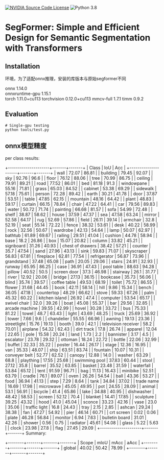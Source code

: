 [![NVIDIA Source Code License](https://img.shields.io/badge/license-NSCL-blue.svg)](https://github.com/NVlabs/SegFormer/blob/master/LICENSE)
![Python 3.8](https://img.shields.io/badge/python-3.8-green.svg)

# SegFormer: Simple and Efficient Design for Semantic Segmentation with Transformers


## Installation

环境，为了适配onnx推理，安装的库版本与原始segformer不同

onnx                      1.14.0  
onnxruntime-gpu           1.15.1  
torch                     1.11.0+cu113
torchvision               0.12.0+cu113
mmcv-full                 1.7.1
timm                      0.9.2


## Evaluation

```
# Single-gpu testing
python tools/test.py

```
## onnx模型精度
per class results:

+---------------------+-------+-------+ 
| Class               | IoU   | Acc   | 
+---------------------+-------+-------+ 
| wall                | 72.07 | 86.81 | 
| building            | 79.45 | 92.07 | 
| sky                 | 92.76 | 96.6  | 
| floor               | 76.12 | 88.06 | 
| tree                | 70.99 | 86.75 | 
| ceiling             | 79.91 | 89.21 | 
| road                | 77.52 | 86.01 | 
| bed                 | 81.18 | 91.3  | 
| windowpane          | 55.16 | 71.81 | 
| grass               | 65.03 | 84.52 | 
| cabinet             | 53.38 | 69.29 | 
| sidewalk            | 57.18 | 75.61 | 
| person              | 72.28 | 89.42 | 
| earth               | 30.21 | 41.78 | 
| door                | 37.87 | 53.51 | 
| table               | 47.85 | 62.15 | 
| mountain            | 48.16 | 64.42 | 
| plant               | 48.83 | 59.17 | 
| curtain             | 66.15 | 78.84 | 
| chair               | 47.22 | 64.41 | 
| car                 | 79.56 | 89.83 | 
| water               | 50.72 | 71.74 | 
| painting            | 66.68 | 81.57 | 
| sofa                | 54.99 | 72.48 | 
| shelf               | 38.87 | 58.62 | 
| house               | 37.59 | 47.37 | 
| sea                 | 47.58 | 63.24 | 
| mirror              | 52.58 | 64.17 | 
| rug                 | 52.69 | 57.86 | 
| field               | 26.11 | 39.14 | 
| armchair            | 32.8  | 52.19 | 
| seat                | 55.14 | 72.22 | 
| fence               | 38.32 | 53.61 | 
| desk                | 40.22 | 58.99 | 
| rock                | 32.56 | 50.67 | 
| wardrobe            | 42.13 | 54.64 | 
| lamp                | 50.07 | 62.97 | 
| bathtub             | 61.89 | 69.67 | 
| railing             | 29.51 | 41.04 | 
| cushion             | 44.78 | 58.94 | 
| base                | 18.2  | 26.86 | 
| box                 | 15.07 | 20.82 | 
| column              | 33.82 | 45.21 | 
| signboard           | 31.26 | 40.93 | 
| chest of drawers    | 38.42 | 57.21 | 
| counter             | 35.7  | 47.54 | 
| sand                | 27.96 | 43.13 | 
| sink                | 59.83 | 71.07 | 
| skyscraper          | 56.83 | 67.81 | 
| fireplace           | 62.81 | 77.54 | 
| refrigerator        | 56.87 | 73.96 | 
| grandstand          | 37.48 | 65.08 | 
| path                | 20.05 | 29.06 | 
| stairs              | 24.91 | 32.93 | 
| runway              | 65.95 | 86.25 | 
| case                | 36.91 | 47.43 | 
| pool table          | 88.63 | 94.28 | 
| pillow              | 40.52 | 50.5  | 
| screen door         | 37.3  | 46.98 | 
| stairway            | 26.1  | 31.77 | 
| river               | 12.92 | 20.06 | 
| bridge              | 27.13 | 36.15 | 
| bookcase            | 35.73 | 56.06 | 
| blind               | 35.74 | 39.57 | 
| coffee table        | 49.53 | 68.19 | 
| toilet              | 75.72 | 86.55 | 
| flower              | 31.68 | 44.45 | 
| book                | 42.11 | 58.14 | 
| hill                | 9.86  | 15.34 | 
| bench               | 36.05 | 47.18 | 
| countertop          | 48.29 | 66.62 | 
| stove               | 59.33 | 67.26 | 
| palm                | 45.32 | 60.22 | 
| kitchen island      | 26.92 | 47.4  | 
| computer            | 53.54 | 65.17 | 
| swivel chair        | 32.0  | 39.26 | 
| boat                | 45.08 | 55.37 | 
| bar                 | 29.56 | 32.85 | 
| arcade machine      | 39.55 | 42.99 | 
| hovel               | 30.28 | 33.72 | 
| bus                 | 75.33 | 81.22 | 
| towel               | 48.7  | 63.43 | 
| light               | 43.69 | 48.25 | 
| truck               | 25.69 | 36.92 | 
| tower               | 7.66  | 9.6   | 
| chandelier          | 55.55 | 66.96 | 
| awning              | 19.13 | 23.36 | 
| streetlight         | 15.76 | 19.13 | 
| booth               | 39.0  | 42.1  | 
| television receiver | 58.2  | 70.01 | 
| airplane            | 54.32 | 62.43 | 
| dirt track          | 17.8  | 26.74 | 
| apparel             | 12.04 | 22.65 | 
| pole                | 15.58 | 20.24 | 
| land                | 1.73  | 2.2   | 
| bannister           | 3.17  | 4.5   | 
| escalator           | 23.78 | 29.32 | 
| ottoman             | 18.24 | 22.72 | 
| bottle              | 22.06 | 32.99 | 
| buffet              | 32.33 | 35.22 | 
| poster              | 16.44 | 26.17 | 
| stage               | 12.36 | 16.95 | 
| van                 | 35.33 | 48.07 | 
| ship                | 63.51 | 83.74 | 
| fountain            | 10.07 | 10.31 | 
| conveyer belt       | 52.77 | 62.52 | 
| canopy              | 12.88 | 14.0  | 
| washer              | 63.29 | 68.8  | 
| plaything           | 17.55 | 25.68 | 
| swimming pool       | 37.83 | 60.44 | 
| stool               | 27.12 | 35.8  | 
| barrel              | 35.52 | 63.85 | 
| basket              | 23.48 | 31.59 | 
| waterfall           | 53.84 | 65.12 | 
| tent                | 91.59 | 96.71 | 
| bag                 | 11.13 | 16.43 | 
| minibike            | 52.51 | 63.79 | 
| cradle              | 76.1  | 89.07 | 
| oven                | 26.26 | 54.54 | 
| ball                | 43.36 | 53.27 | 
| food                | 36.94 | 41.13 | 
| step                | 7.29  | 8.64  | 
| tank                | 34.84 | 37.02 | 
| trade name          | 16.69 | 17.98 | 
| microwave           | 45.05 | 49.95 | 
| pot                 | 24.55 | 28.09 | 
| animal              | 53.1  | 56.91 | 
| bicycle             | 41.4  | 65.86 | 
| lake                | 34.88 | 40.95 | 
| dishwasher          | 48.42 | 58.53 | 
| screen              | 52.12 | 70.4  | 
| blanket             | 14.41 | 17.85 | 
| sculpture           | 39.25 | 43.32 | 
| hood                | 41.0  | 45.04 | 
| sconce              | 33.23 | 42.16 | 
| vase                | 23.0  | 35.06 | 
| traffic light       | 16.8  | 24.43 | 
| tray                | 2.15  | 2.85  | 
| ashcan              | 29.24 | 38.38 | 
| fan                 | 47.27 | 54.92 | 
| pier                | 46.14 | 60.71 | 
| crt screen          | 0.02  | 0.06  | 
| plate               | 46.28 | 56.84 | 
| monitor             | 6.94  | 7.63  | 
| bulletin board      | 31.01 | 42.26 | 
| shower              | 0.56  | 0.75  | 
| radiator            | 45.61 | 54.08 | 
| glass               | 5.22  | 5.63  | 
| clock               | 23.98 | 27.8  | 
| flag                | 27.45 | 29.09 | 
+---------------------+-------+-------+ 
Summary: 

+--------+-------+-------+-------+ 
| Scope  | mIoU  | mAcc  | aAcc  | 
+--------+-------+-------+-------+ 
| global | 40.02 | 50.42 | 78.99 | 
+--------+-------+-------+-------+ 

